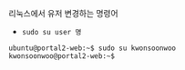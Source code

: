 리눅스에서 유저 변경하는 명령어
- `sudo su user 명`
```
ubuntu@portal2-web:~$ sudo su kwonsoonwoo
kwonsoonwoo@portal2-web:~$
```
